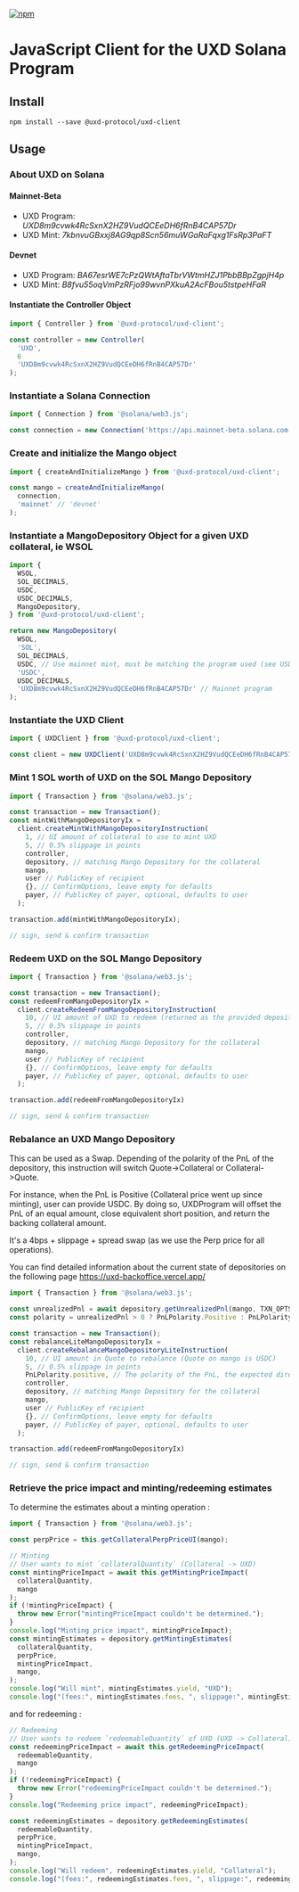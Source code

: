 [![npm][npm-image]][npm-url]

[npm-image]: https://img.shields.io/npm/v/@uxd-protocol/uxd-client.svg
[npm-url]: https://www.npmjs.com/package/@uxd-protocol/uxd-client

# JavaScript Client for the UXD Solana Program

## Install

```
npm install --save @uxd-protocol/uxd-client
```

## Usage

### About UXD on Solana

#### Mainnet-Beta

- UXD Program: _UXD8m9cvwk4RcSxnX2HZ9VudQCEeDH6fRnB4CAP57Dr_
- UXD Mint: _7kbnvuGBxxj8AG9qp8Scn56muWGaRaFqxg1FsRp3PaFT_

#### Devnet

- UXD Program: _BA67esrWE7cPzQWtAftaTbrVWtmHZJ1PbbBBpZgpjH4p_
- UXD Mint: _B8fvu55oqVmPzRFjo99wvnPXkuA2AcFBou5tstpeHFaR_

#### Instantiate the Controller Object

```javascript
import { Controller } from '@uxd-protocol/uxd-client';

const controller = new Controller(
  'UXD',
  6
  'UXD8m9cvwk4RcSxnX2HZ9VudQCEeDH6fRnB4CAP57Dr'
);
```

### Instantiate a Solana Connection

```javascript
import { Connection } from '@solana/web3.js';

const connection = new Connection('https://api.mainnet-beta.solana.com');
```

### Create and initialize the Mango object

```javascript
import { createAndInitializeMango } from '@uxd-protocol/uxd-client';

const mango = createAndInitializeMango(
  connection,
  'mainnet' // 'devnet'
);
```

### Instantiate a MangoDepository Object for a given UXD collateral, ie WSOL

```javascript
import {
  WSOL,
  SOL_DECIMALS,
  USDC,
  USDC_DECIMALS,
  MangoDepository,
} from '@uxd-protocol/uxd-client';

return new MangoDepository(
  WSOL, 
  'SOL',
  SOL_DECIMALS,
  USDC, // Use mainnet mint, must be matching the program used (see USDC_DEVNET)
  'USDC',
  USDC_DECIMALS,
  'UXD8m9cvwk4RcSxnX2HZ9VudQCEeDH6fRnB4CAP57Dr' // Mainnet program
);
```

### Instantiate the UXD Client

```javascript
import { UXDClient } from '@uxd-protocol/uxd-client';

const client = new UXDClient('UXD8m9cvwk4RcSxnX2HZ9VudQCEeDH6fRnB4CAP57Dr');
```

### Mint 1 SOL worth of UXD on the SOL Mango Depository

```javascript
import { Transaction } from '@solana/web3.js';

const transaction = new Transaction();
const mintWithMangoDepositoryIx =
  client.createMintWithMangoDepositoryInstruction(
    1, // UI amount of collateral to use to mint UXD
    5, // 0.5% slippage in points
    controller,
    depository, // matching Mango Depository for the collateral
    mango,
    user // PublicKey of recipient
    {}, // ConfirmOptions, leave empty for defaults
    payer, // PublicKey of payer, optional, defaults to user
  );

transaction.add(mintWithMangoDepositoryIx);

// sign, send & confirm transaction
```

### Redeem UXD on the SOL Mango Depository

```javascript
import { Transaction } from '@solana/web3.js';

const transaction = new Transaction();
const redeemFromMangoDepositoryIx =
  client.createRedeemFromMangoDepositoryInstruction(
    10, // UI amount of UXD to redeem (returned as the provided depository Collateral, here SOL))
    5, // 0.5% slippage in points
    controller,
    depository, // matching Mango Depository for the collateral
    mango,
    user // PublicKey of recipient
    {}, // ConfirmOptions, leave empty for defaults
    payer, // PublicKey of payer, optional, defaults to user
  );

transaction.add(redeemFromMangoDepositoryIx)

// sign, send & confirm transaction
```

### Rebalance an UXD Mango Depository

This can be used as a Swap. Depending of the polarity of the PnL of the depository, this instruction
will switch Quote->Collateral or Collateral->Quote.

For instance, when the PnL is Positive (Collateral price went up since minting), user can provide USDC.
By doing so, UXDProgram will offset the PnL of an equal amount, close equivalent short position, and return the backing collateral amount.

It's a 4bps + slippage + spread swap (as we use the Perp price for all operations).

You can find detailed information about the current state of depositories on the following page
<https://uxd-backoffice.vercel.app/>

```javascript
import { Transaction } from '@solana/web3.js';

const unrealizedPnl = await depository.getUnrealizedPnl(mango, TXN_OPTS);
const polarity = unrealizedPnl > 0 ? PnLPolarity.Positive : PnLPolarity.Negative;

const transaction = new Transaction();
const rebalanceLiteMangoDepositoryIx =
  client.createRebalanceMangoDepositoryLiteInstruction(
    10, // UI amount in Quote to rebalance (Quote on mango is USDC)
    5, // 0.5% slippage in points
    PnLPolarity.positive, // The polarity of the PnL, the expected direction of the swap (can be enforce program side but here to be explicit)
    controller,
    depository, // matching Mango Depository for the collateral
    mango,
    user // PublicKey of recipient
    {}, // ConfirmOptions, leave empty for defaults
    payer, // PublicKey of payer, optional, defaults to user
  );

transaction.add(redeemFromMangoDepositoryIx)

// sign, send & confirm transaction
```

### Retrieve the price impact and minting/redeeming estimates

To determine the estimates about a minting operation :

```javascript
import { Transaction } from '@solana/web3.js';

const perpPrice = this.getCollateralPerpPriceUI(mango);

// Minting
// User wants to mint `collateralQuantity` (Collateral -> UXD)
const mintingPriceImpact = await this.getMintingPriceImpact(
  collateralQuantity,
  mango
);
if (!mintingPriceImpact) {
  throw new Error("mintingPriceImpact couldn't be determined.");
}
console.log("Minting price impact", mintingPriceImpact);
const mintingEstimates = depository.getMintingEstimates(
  collateralQuantity,
  perpPrice,
  mintingPriceImpact,
  mango,
);
console.log("Will mint", mintingEstimates.yield, "UXD");
console.log("(fees:", mintingEstimates.fees, ", slippage:", mintingEstimates.slippage, ")");
```

and for redeeming :

```javascript
// Redeeming
// User wants to redeem `redeemableQuantity` of UXD (UXD -> Collateral)
const redeemingPriceImpact = await this.getRedeemingPriceImpact(
  redeemableQuantity,
  mango
);
if (!redeemingPriceImpact) {
  throw new Error("redeemingPriceImpact couldn't be determined.");
}
console.log("Redeeming price impact", redeemingPriceImpact);

const redeemingEstimates = depository.getRedeemingEstimates(
  redeemableQuantity,
  perpPrice,
  mintingPriceImpact,
  mango,
);
console.log("Will redeem", redeemingEstimates.yield, "Collateral");
console.log("(fees:", redeemingEstimates.fees, ", slippage:", redeemingEstimates.slippage, ")");

```
